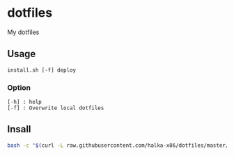 # dotfiles
My dotfiles

## Usage

```
install.sh [-f] deploy
```

### Option

```
[-h] : help
[-f] : Overwrite local dotfiles
```

## Insall

```bash
bash -c "$(curl -L raw.githubusercontent.com/halka-x86/dotfiles/master/install.sh)" -f deploy
```

